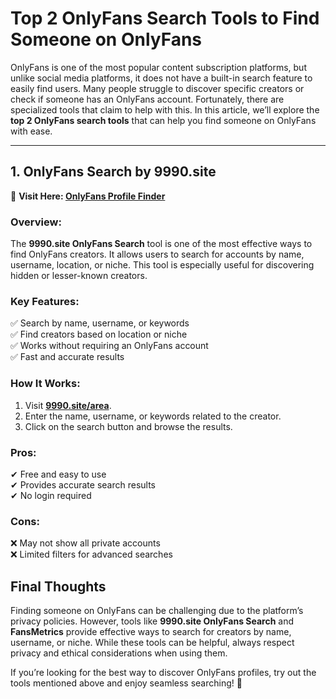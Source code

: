 # **Top 2 OnlyFans Search Tools to Find Someone on OnlyFans**

OnlyFans is one of the most popular content subscription platforms, but unlike social media platforms, it does not have a built-in search feature to easily find users. Many people struggle to discover specific creators or check if someone has an OnlyFans account. Fortunately, there are specialized tools that claim to help with this. In this article, we’ll explore the **top 2 OnlyFans search tools** that can help you find someone on OnlyFans with ease.

---

## **1. OnlyFans Search by 9990.site**

🔗 **Visit Here: [OnlyFans Profile Finder](https://9990.site/area)**

### **Overview:**
The **9990.site OnlyFans Search** tool is one of the most effective ways to find OnlyFans creators. It allows users to search for accounts by name, username, location, or niche. This tool is especially useful for discovering hidden or lesser-known creators.

### **Key Features:**
✅ Search by name, username, or keywords  
✅ Find creators based on location or niche  
✅ Works without requiring an OnlyFans account  
✅ Fast and accurate results  

### **How It Works:**
1. Visit **[9990.site/area](https://9990.site/area)**.
2. Enter the name, username, or keywords related to the creator.
3. Click on the search button and browse the results.

### **Pros:**
✔ Free and easy to use  
✔ Provides accurate search results  
✔ No login required  

### **Cons:**
❌ May not show all private accounts  
❌ Limited filters for advanced searches  



## **Final Thoughts**

Finding someone on OnlyFans can be challenging due to the platform’s privacy policies. However, tools like **9990.site OnlyFans Search** and **FansMetrics** provide effective ways to search for creators by name, username, or niche. While these tools can be helpful, always respect privacy and ethical considerations when using them.

If you’re looking for the best way to discover OnlyFans profiles, try out the tools mentioned above and enjoy seamless searching! 🚀
